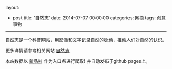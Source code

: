 layout: 
  - post 
title: '自然志' 
date: 2014-07-07 00:00:00 
categories: 网摘 
tags: 创意事物 
---

自然志是一个科普网站，用影像和文字记录自然的脉动，推动人们对自然的认识。  

更多详情请参考相关网站 [自然志](http://ziranzhi.com)  

本站数据以 [新品啦](http://xinpinla.com/) 作为入口点进行爬取! 并自动发布于github pages上。  
